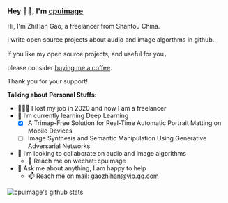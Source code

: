 ### Hey 👋🏽, I'm [cpuimage](https://www.cnblogs.com/cpuimage)

Hi, I'm ZhiHan Gao, a freelancer from Shantou China.

I write open source projects about audio and image algorthms in github. 

If you like my open source projects, and useful for you，

please consider [buying me a coffee](https://www.paypal.com/paypalme/cpuimage/5.0).

Thank you for your support!

**Talking about Personal Stuffs:**

- 👨🏽‍💻 I lost my job in 2020 and now I am a freelancer
- 🌱 I’m currently learning Deep Learning
    - [x] A Trimap-Free Solution for Real-Time Automatic Portrait Matting on Mobile Devices
    - [ ] Image Synthesis and Semantic Manipulation Using Generative Adversarial Networks
- 👯 I’m looking to collaborate on audio and image algorithms
    - 🤔 Reach me on wechat: cpuimage
- 💬 Ask me about anything, I am happy to help
    - 📫 Reach me on mail: gaozhihan@vip.qq.com

![cpuimage's github stats](https://github-readme-stats.vercel.app/api?username=cpuimage&show_icons=true&hide_border=true)
